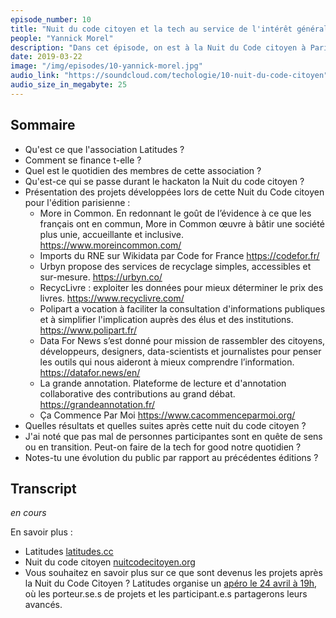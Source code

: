 ```yaml
---
episode_number: 10
title: "Nuit du code citoyen et la tech au service de l'intérêt général"
people: "Yannick Morel"
description: "Dans cet épisode, on est à la Nuit du Code citoyen à Paris qui s'est tenue le vendredi 15 mars 2019. On est avec Yannick Morel, co-fondateur de Latitudes, association loi 1901 qui accompagne et encourage l'utilisation des technologies au service de l'intérêt général."
date: 2019-03-22
image: "/img/episodes/10-yannick-morel.jpg"
audio_link: "https://soundcloud.com/techologie/10-nuit-du-code-citoyen"
audio_size_in_megabyte: 25
---
```


## Sommaire

* Qu'est ce que l'association Latitudes ?
* Comment se finance t-elle ?
* Quel est le quotidien des membres de cette association ?
* Qu'est-ce qui se passe durant le hackaton la Nuit du code citoyen ?
* Présentation des projets développées lors de cette Nuit du Code citoyen pour l'édition parisienne :
    * More in Common. En redonnant le goût de l’évidence à ce que les français ont en commun, More in Common œuvre à bâtir une société plus unie, accueillante et inclusive. https://www.moreincommon.com/
    * Imports du RNE sur Wikidata par Code for France https://codefor.fr/
    * Urbyn propose des services de recyclage simples, accessibles et sur-mesure. https://urbyn.co/
    * RecycLivre : exploiter les données pour mieux déterminer le prix des livres. https://www.recyclivre.com/
    * Polipart a vocation à faciliter la consultation d'informations publiques et à simplifier l'implication auprès des élus et des institutions. https://www.polipart.fr/
    * Data For News s’est donné pour mission de rassembler des citoyens, développeurs, designers, data-scientists et journalistes pour penser les outils qui nous aideront à mieux comprendre l’information. https://datafor.news/en/
    * La grande annotation. Plateforme de lecture et d'annotation collaborative des contributions au grand débat. https://grandeannotation.fr/
    * Ça Commence Par Moi https://www.cacommenceparmoi.org/
* Quelles résultats et quelles suites après cette nuit du code citoyen ?
* J'ai noté que pas mal de personnes participantes sont en quête de sens ou en transition. Peut-on faire de la tech for good notre quotidien ?
* Notes-tu une évolution du public par rapport au précédentes éditions ?

## Transcript

_en cours_

<div class="block">
En savoir plus :

* Latitudes [latitudes.cc](http://www.latitudes.cc/)
* Nuit du code citoyen [nuitcodecitoyen.org](https://nuitcodecitoyen.org)
* Vous souhaitez en savoir plus sur ce que sont devenus les projets après la Nuit du Code Citoyen ?
Latitudes organise un [apéro le 24 avril à 19h](https://www.meetup.com/fr-FR/TechforGoodwithLatitudes/events/259874543/),
où les porteur.se.s de projets et les participant.e.s partagerons leurs avancés.

</div>
